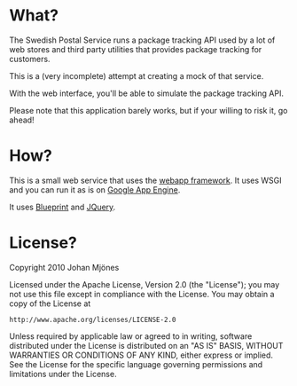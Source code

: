 What?
=====

The Swedish Postal Service runs a package tracking API used by
a lot of web stores and third party utilities that provides 
package tracking for customers.

This is a (very incomplete) attempt at creating a mock of that service.

With the web interface, you'll be able to simulate
the package tracking API.

Please note that this application barely works, but if your willing to risk it, go ahead!

How?
====

This is a small web service that uses the [webapp framework][webapp]. It uses WSGI and you can
run it as is on [Google App Engine][gae].

It uses [Blueprint][blueprint] and [JQuery][jquery].

[webapp]: http://code.google.com/appengine/docs/python/tools/webapp/
[gae]: http://code.google.com/appengine/

[blueprint]: http://www.blueprintcss.org/
[jquery]: http://jquery.com/

License?
========
Copyright 2010 Johan Mjönes

Licensed under the Apache License, Version 2.0 (the "License");
you may not use this file except in compliance with the License.
You may obtain a copy of the License at

    http://www.apache.org/licenses/LICENSE-2.0

Unless required by applicable law or agreed to in writing, software
distributed under the License is distributed on an "AS IS" BASIS,
WITHOUT WARRANTIES OR CONDITIONS OF ANY KIND, either express or implied.
See the License for the specific language governing permissions and
limitations under the License. 